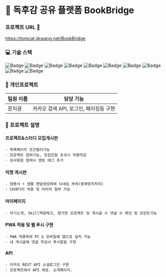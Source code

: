# 📙 독후감 공유 플랫폼 BookBridge
### 프로젝트 URL 📁
https://tomcat.jikwang.net/BookBridge

### 💻 기술 스택
![Badge](https://img.shields.io/badge/Java-007396?style=flat&logo=Java&logoColor=white) ![Badge](https://img.shields.io/badge/SpringBoot-6DB33F?style=flat&logo=SpringBoot&logoColor=white) ![Badge](https://img.shields.io/badge/MariaDB-003545?style=flat&logo=MariaDB&logoColor=white) ![Badge](https://img.shields.io/badge/Bootstrap-563D7C?style=flat&logo=Bootstrap&logoColor=white) ![Badge](https://img.shields.io/badge/HTML5-E34F26?style=flat&logo=HTML5&logoColor=white) ![Badge](https://img.shields.io/badge/CSS3-1572B6?style=flat&logo=CSS3&logoColor=white) ![Badge](https://img.shields.io/badge/JavaScript-F7DF1E?style=flat&logo=JavaScript&logoColor=white) ![Badge](https://img.shields.io/badge/jQuery-0769AD?style=flat&logo=jQuery&logoColor=white) ![Badge](https://img.shields.io/badge/Thymeleaf-005F0F?style=flat&logo=Thymeleaf&logoColor=white) ![Badge](https://img.shields.io/badge/JPA-007396?style=flat&logo=Java&logoColor=white)

### 👥 개인프로젝트
| 팀원 이름 | 담당 기능 |
| --- | --- |
| 문지광| 카카오 검색 API, 로그인, 페이징등 구현 |


### 📝 프로젝트 설명

  #### 프로젝트&스터디 모집게시판
    - 목록페이지 조건필터기능
    - 프로젝트 참여기능, 모집인원 초과시 자동마감
    - 강사회원 참여시 멘토 태그 추가
   #### 익명 게시판
    - 형용사 + 생물 랜덤생성하여 닉네임 부여(중복방지처리)
    - CK에디터 적용 및 이미지 첨부 가능
  #### 마이페이지
    - 자기소개, Skill역량체크, 참가한 프로젝트 및 게시글 수 댓글 수 확인 및 프린트기능
  #### PWA 적용 및 웹 푸시 구현
    - PWA 적용하여 PC & 모바일에 앱으로 설치 가능
    - 내 게시글에 댓글 작성시 푸시알림 구현
 ####  API
    - 카카오 REST API 소셜로그인 구현
    - 프로젝트에서 API 제공. 소개페이지.



